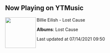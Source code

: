 ## Now Playing on YTMusic

[<img align="left" width="100" src="https://lh3.googleusercontent.com/pWO2rD8Q-ewDGhzt6_WU4ML9IVEdSxys8ENJMKr1msKrGC1PDIFycSNbwhoT9zoDdTp4X7ioo2T42S0">](https://music.youtube.com/watch?v=A72jfs3BSl0)

Billie Eilish - Lost Cause

**Albums**: Lost Cause

Last updated at 07/14/2021 09:50
